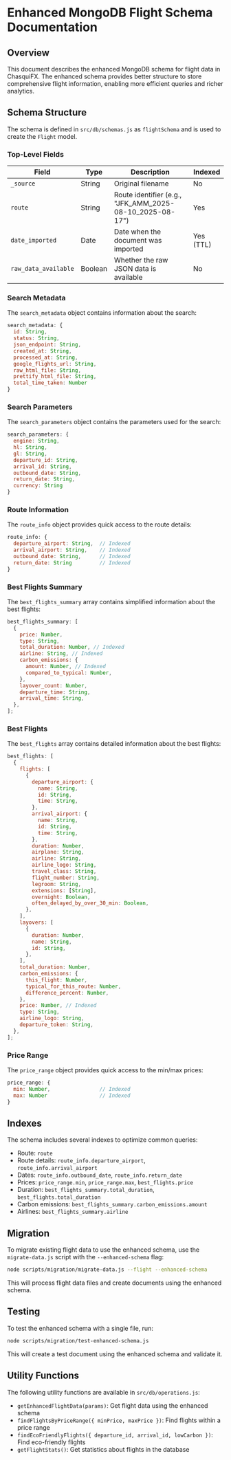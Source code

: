 # Enhanced MongoDB Flight Schema Documentation

## Overview

This document describes the enhanced MongoDB schema for flight data in ChasquiFX. The enhanced schema provides better structure to store comprehensive flight information, enabling more efficient queries and richer analytics.

## Schema Structure

The schema is defined in `src/db/schemas.js` as `flightSchema` and is used to create the `Flight` model.

### Top-Level Fields

| Field                | Type    | Description                                              | Indexed   |
| -------------------- | ------- | -------------------------------------------------------- | --------- |
| `_source`            | String  | Original filename                                        | No        |
| `route`              | String  | Route identifier (e.g., "JFK_AMM_2025-08-10_2025-08-17") | Yes       |
| `date_imported`      | Date    | Date when the document was imported                      | Yes (TTL) |
| `raw_data_available` | Boolean | Whether the raw JSON data is available                   | No        |

### Search Metadata

The `search_metadata` object contains information about the search:

```javascript
search_metadata: {
  id: String,
  status: String,
  json_endpoint: String,
  created_at: String,
  processed_at: String,
  google_flights_url: String,
  raw_html_file: String,
  prettify_html_file: String,
  total_time_taken: Number
}
```

### Search Parameters

The `search_parameters` object contains the parameters used for the search:

```javascript
search_parameters: {
  engine: String,
  hl: String,
  gl: String,
  departure_id: String,
  arrival_id: String,
  outbound_date: String,
  return_date: String,
  currency: String
}
```

### Route Information

The `route_info` object provides quick access to the route details:

```javascript
route_info: {
  departure_airport: String,  // Indexed
  arrival_airport: String,    // Indexed
  outbound_date: String,      // Indexed
  return_date: String         // Indexed
}
```

### Best Flights Summary

The `best_flights_summary` array contains simplified information about the best flights:

```javascript
best_flights_summary: [
  {
    price: Number,
    type: String,
    total_duration: Number, // Indexed
    airline: String, // Indexed
    carbon_emissions: {
      amount: Number, // Indexed
      compared_to_typical: Number,
    },
    layover_count: Number,
    departure_time: String,
    arrival_time: String,
  },
];
```

### Best Flights

The `best_flights` array contains detailed information about the best flights:

```javascript
best_flights: [
  {
    flights: [
      {
        departure_airport: {
          name: String,
          id: String,
          time: String,
        },
        arrival_airport: {
          name: String,
          id: String,
          time: String,
        },
        duration: Number,
        airplane: String,
        airline: String,
        airline_logo: String,
        travel_class: String,
        flight_number: String,
        legroom: String,
        extensions: [String],
        overnight: Boolean,
        often_delayed_by_over_30_min: Boolean,
      },
    ],
    layovers: [
      {
        duration: Number,
        name: String,
        id: String,
      },
    ],
    total_duration: Number,
    carbon_emissions: {
      this_flight: Number,
      typical_for_this_route: Number,
      difference_percent: Number,
    },
    price: Number, // Indexed
    type: String,
    airline_logo: String,
    departure_token: String,
  },
];
```

### Price Range

The `price_range` object provides quick access to the min/max prices:

```javascript
price_range: {
  min: Number,                // Indexed
  max: Number                 // Indexed
}
```

## Indexes

The schema includes several indexes to optimize common queries:

- Route: `route`
- Route details: `route_info.departure_airport`, `route_info.arrival_airport`
- Dates: `route_info.outbound_date`, `route_info.return_date`
- Prices: `price_range.min`, `price_range.max`, `best_flights.price`
- Duration: `best_flights_summary.total_duration`, `best_flights.total_duration`
- Carbon emissions: `best_flights_summary.carbon_emissions.amount`
- Airlines: `best_flights_summary.airline`

## Migration

To migrate existing flight data to use the enhanced schema, use the `migrate-data.js` script with the `--enhanced-schema` flag:

```bash
node scripts/migration/migrate-data.js --flight --enhanced-schema
```

This will process flight data files and create documents using the enhanced schema.

## Testing

To test the enhanced schema with a single file, run:

```bash
node scripts/migration/test-enhanced-schema.js
```

This will create a test document using the enhanced schema and validate it.

## Utility Functions

The following utility functions are available in `src/db/operations.js`:

- `getEnhancedFlightData(params)`: Get flight data using the enhanced schema
- `findFlightsByPriceRange({ minPrice, maxPrice })`: Find flights within a price range
- `findEcoFriendlyFlights({ departure_id, arrival_id, lowCarbon })`: Find eco-friendly flights
- `getFlightStats()`: Get statistics about flights in the database
